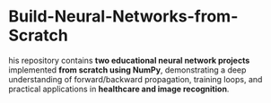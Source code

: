 # Build-Neural-Networks-from-Scratch
his repository contains **two educational neural network projects** implemented **from scratch using NumPy**, demonstrating a deep understanding of forward/backward propagation, training loops, and practical applications in **healthcare and image recognition**.
